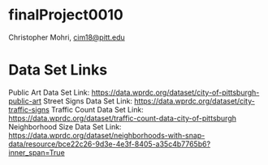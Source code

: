 # finalProject0010
Christopher Mohri, cim18@pitt.edu


# Data Set Links
Public Art Data Set Link: https://data.wprdc.org/dataset/city-of-pittsburgh-public-art
Street Signs Data Set Link: https://data.wprdc.org/dataset/city-traffic-signs
Traffic Count Data Set Link: https://data.wprdc.org/dataset/traffic-count-data-city-of-pittsburgh
Neighborhood Size Data Set Link: https://data.wprdc.org/dataset/neighborhoods-with-snap-data/resource/bce22c26-9d3e-4e3f-8405-a35c4b7765b6?inner_span=True
